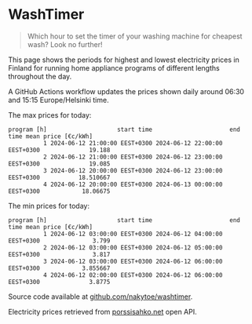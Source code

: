 
# WashTimer

> Which hour to set the timer of your washing machine for cheapest wash? Look no further!

This page shows the periods for highest and lowest electricity prices in Finland 
for running home appliance programs of different lengths throughout the day. 

A GitHub Actions workflow updates the prices shown daily around 06:30 and 15:15 Europe/Helsinki time.

The max prices for today:

	program [h]                    start time                      end time mean price [€c/kWh]
	          1 2024-06-12 21:00:00 EEST+0300 2024-06-12 22:00:00 EEST+0300              19.188
	          2 2024-06-12 21:00:00 EEST+0300 2024-06-12 23:00:00 EEST+0300              19.085
	          3 2024-06-12 20:00:00 EEST+0300 2024-06-12 23:00:00 EEST+0300           18.510667
	          4 2024-06-12 20:00:00 EEST+0300 2024-06-13 00:00:00 EEST+0300            18.06675

The min prices for today:

	program [h]                    start time                      end time mean price [€c/kWh]
	          1 2024-06-12 03:00:00 EEST+0300 2024-06-12 04:00:00 EEST+0300               3.799
	          2 2024-06-12 03:00:00 EEST+0300 2024-06-12 05:00:00 EEST+0300               3.817
	          3 2024-06-12 03:00:00 EEST+0300 2024-06-12 06:00:00 EEST+0300            3.855667
	          4 2024-06-12 02:00:00 EEST+0300 2024-06-12 06:00:00 EEST+0300              3.8775


Source code available at [github.com/nakytoe/washtimer](https://github.com/nakytoe/washtimer).

Electricity prices retrieved from [porssisahko.net](https://porssisahko.net/api) open API.
